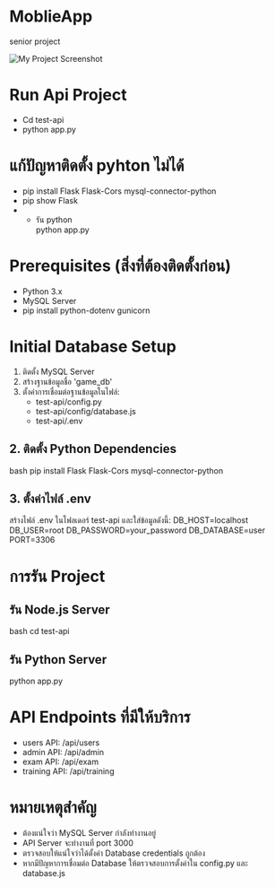 # MoblieApp
senior project

![My Project Screenshot](https://media.discordapp.net/attachments/1343058406994608158/1372794207525146654/Screenshot_1162.png?ex=682811bc&is=6826c03c&hm=d7cc494f4ec582207690e3378028d561eb4652170a2d8e6780ef5ec1f9ca8255&=&format=webp&quality=lossless)


# Run Api Project
* Cd test-api
* python app.py

# แก้ปัญหาติดตั้ง pyhton ไม่ได้
*    pip install Flask Flask-Cors mysql-connector-python
*    pip show Flask
* * รัน python    
python app.py

# Prerequisites (สิ่งที่ต้องติดตั้งก่อน)
* Python 3.x
* MySQL Server
* pip install python-dotenv gunicorn

# Initial Database Setup
1. ติดตั้ง MySQL Server
2. สร้างฐานข้อมูลชื่อ 'game_db'
3. ตั้งค่าการเชื่อมต่อฐานข้อมูลในไฟล์:
   * test-api/config.py
   * test-api/config/database.js
   * test-api/.env


## 2. ติดตั้ง Python Dependencies
bash
pip install Flask Flask-Cors mysql-connector-python

## 3. ตั้งค่าไฟล์ .env
สร้างไฟล์ .env ในโฟลเดอร์ test-api และใส่ข้อมูลดังนี้:
DB_HOST=localhost
DB_USER=root
DB_PASSWORD=your_password
DB_DATABASE=user
PORT=3306

# การรัน Project

## รัน Node.js Server
bash
cd test-api

## รัน Python Server
python app.py

# API Endpoints ที่มีให้บริการ
* users API: /api/users
* admin API: /api/admin
* exam API: /api/exam
* training API: /api/training

# หมายเหตุสำคัญ
* ต้องแน่ใจว่า MySQL Server กำลังทำงานอยู่
* API Server จะทำงานที่ port 3000
* ตรวจสอบให้แน่ใจว่าได้ตั้งค่า Database credentials ถูกต้อง
* หากมีปัญหาการเชื่อมต่อ Database ให้ตรวจสอบการตั้งค่าใน config.py และ database.js